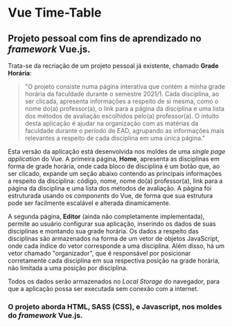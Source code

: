 # Vue Time-Table
## Projeto pessoal com fins de aprendizado no *framework* **Vue.js**.
Trata-se da recriação de um projeto pessoal já existente, chamado **Grade Horária**:
>"O projeto consiste numa página interativa que contém a minha grade horária da faculdade durante o semestre 2021/1. Cada disciplina, ao ser clicada, apresenta informações a respeito de si mesma, como o nome do(a) professor(a), o link para a página da disciplina e uma lista dos métodos de avaliação escolhidos pelo(a) professor(a). O intuito desta aplicação é ajudar na organização com as matérias da faculdade durante o período de EAD, agrupando as informações mais relevantes a respeito de cada disciplina em uma única página."

Esta versão da aplicação está desenvolvida nos moldes de uma *single page application* do Vue. A primeira página, **Home**, apresenta as disciplinas em forma de grade horária, onde cada bloco de disciplina é um botão que, ao ser clicado, expande um seção abaixo contendo as principais informações a respeito da disciplina: código, nome, nome do(a) professor(a), link para a página da disciplina e uma lista dos métodos de avaliação. A página foi estruturada usando os *components* do Vue, de forma que sua estrutura pode ser facilmente escalável e alterada dinamicamente.

A segunda página, **Editor** (ainda não completamente implementada), permite ao usuário configurar sua aplicação, inserindo os dados de suas disciplinas e montando sua grade horária. Os dados a respeito das disciplinas são armazenados na forma de um vetor de objetos JavaScript, onde cada índice do vetor corresponde a uma disciplina. Além disso, há um vetor chamado "organizador", que é responsável por posicionar corretamente cada disciplina em sua respectiva posição na grade horária, não limitada a uma posição por disciplina.

Todos os dados serão armazenados no *Local Storage* do navegador, para que a aplicação possa ser executada sem conexão com a internet.

### O projeto aborda HTML, SASS (CSS), e Javascript, nos moldes do *framework* Vue.js.